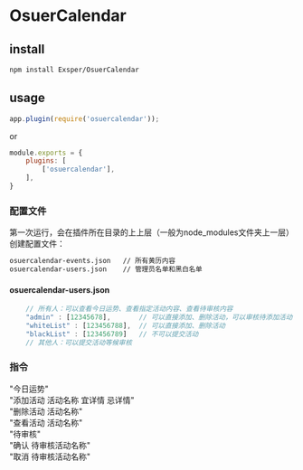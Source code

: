 # OsuerCalendar

## install
```sh
npm install Exsper/OsuerCalendar
```

## usage
```javascript
app.plugin(require('osuercalendar'));
```
or
```javascript
module.exports = {
    plugins: [
        ['osuercalendar'],
    ],
}
```

### 配置文件
第一次运行，会在插件所在目录的上上层（一般为node_modules文件夹上一层）创建配置文件：   
```sh
osuercalendar-events.json   // 所有黄历内容
osuercalendar-users.json    // 管理员名单和黑白名单
```

#### osuercalendar-users.json
```javascript
    // 所有人：可以查看今日运势、查看指定活动内容、查看待审核内容
    "admin" : [12345678],       // 可以直接添加、删除活动，可以审核待添加活动
    "whiteList" : [123456788],  // 可以直接添加、删除活动
    "blackList" : [123456789]   // 不可以提交活动
    // 其他人：可以提交活动等候审核
```


### 指令
"今日运势"   
"添加活动 活动名称 宜详情 忌详情"   
"删除活动 活动名称"   
"查看活动 活动名称"   
"待审核"   
"确认 待审核活动名称"   
"取消 待审核活动名称"   